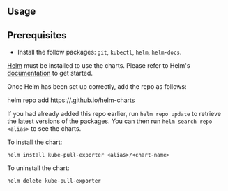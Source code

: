 ## Usage

## Prerequisites

* Install the follow packages: ``git``, ``kubectl``, ``helm``, ``helm-docs``.

[Helm](https://helm.sh) must be installed to use the charts.  Please refer to
Helm's [documentation](https://helm.sh/docs) to get started.

Once Helm has been set up correctly, add the repo as follows:

helm repo add <alias> https://<orgname>.github.io/helm-charts

If you had already added this repo earlier, run `helm repo update` to retrieve
the latest versions of the packages.  You can then run `helm search repo
<alias>` to see the charts.

To install the <chart-name> chart:

    helm install kube-pull-exporter <alias>/<chart-name>

To uninstall the chart:

    helm delete kube-pull-exporter